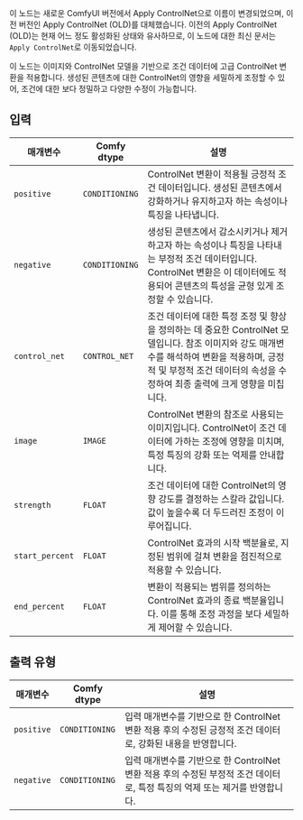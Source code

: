 이 노드는 새로운 ComfyUI 버전에서 Apply ControlNet으로 이름이 변경되었으며, 이전 버전인 Apply ControlNet (OLD)를 대체했습니다. 이전의 Apply ControlNet (OLD)는 현재 어느 정도 활성화된 상태와 유사하므로, 이 노드에 대한 최신 문서는 `Apply ControlNet`로 이동되었습니다.

이 노드는 이미지와 ControlNet 모델을 기반으로 조건 데이터에 고급 ControlNet 변환을 적용합니다. 생성된 콘텐츠에 대한 ControlNet의 영향을 세밀하게 조정할 수 있어, 조건에 대한 보다 정밀하고 다양한 수정이 가능합니다.

## 입력

| 매개변수 | Comfy dtype | 설명 |
|-----------|-------------|-------------|
| `positive` | `CONDITIONING` | ControlNet 변환이 적용될 긍정적 조건 데이터입니다. 생성된 콘텐츠에서 강화하거나 유지하고자 하는 속성이나 특징을 나타냅니다. |
| `negative` | `CONDITIONING` | 생성된 콘텐츠에서 감소시키거나 제거하고자 하는 속성이나 특징을 나타내는 부정적 조건 데이터입니다. ControlNet 변환은 이 데이터에도 적용되어 콘텐츠의 특성을 균형 있게 조정할 수 있습니다. |
| `control_net` | `CONTROL_NET` | 조건 데이터에 대한 특정 조정 및 향상을 정의하는 데 중요한 ControlNet 모델입니다. 참조 이미지와 강도 매개변수를 해석하여 변환을 적용하며, 긍정적 및 부정적 조건 데이터의 속성을 수정하여 최종 출력에 크게 영향을 미칩니다. |
| `image` | `IMAGE` | ControlNet 변환의 참조로 사용되는 이미지입니다. ControlNet이 조건 데이터에 가하는 조정에 영향을 미치며, 특정 특징의 강화 또는 억제를 안내합니다. |
| `strength` | `FLOAT` | 조건 데이터에 대한 ControlNet의 영향 강도를 결정하는 스칼라 값입니다. 값이 높을수록 더 두드러진 조정이 이루어집니다. |
| `start_percent` | `FLOAT` | ControlNet 효과의 시작 백분율로, 지정된 범위에 걸쳐 변환을 점진적으로 적용할 수 있습니다. |
| `end_percent` | `FLOAT` | 변환이 적용되는 범위를 정의하는 ControlNet 효과의 종료 백분율입니다. 이를 통해 조정 과정을 보다 세밀하게 제어할 수 있습니다. |

## 출력 유형

| 매개변수 | Comfy dtype | 설명 |
|-----------|-------------|-------------|
| `positive` | `CONDITIONING` | 입력 매개변수를 기반으로 한 ControlNet 변환 적용 후의 수정된 긍정적 조건 데이터로, 강화된 내용을 반영합니다. |
| `negative` | `CONDITIONING` | 입력 매개변수를 기반으로 한 ControlNet 변환 적용 후의 수정된 부정적 조건 데이터로, 특정 특징의 억제 또는 제거를 반영합니다. |
